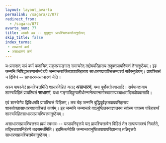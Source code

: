 ```yaml
---
layout: layout_avarta
permalink: /sagara/2/077
redirect_from:
  - /sagara/077
avarta_num: 77
title: आवर्तः ७७ -- मुमुक्षुणा प्रायश्चित्तकर्माप्यनुष्ठेयम्
skip_title: false
index_terms: 
 - साधारणं कर्म
 - असाधारणं कर्म
---
```


यः प्रमादात् पापं कर्म
कदाचित् सकृत्प्रसङ्गात् समाचरेत् तद्दोषपरिहाराय तदुक्तप्रायश्चित्तं तेनानुष्ठेयम्।
इह जन्मनि निषिद्धाचरणासंभवेऽपि जन्मान्तरार्जितपापपरिहाराय साधारणप्रायश्चित्तमवश्यं सर्वैरनुष्ठेयम्।
प्रायश्चित्तं च द्विविधं -- साधारणमसाधारणं चेति।

अस्य पापस्येदं प्रायश्चित्तमिति शास्त्रविहितं यत्तद् **असाधारणं**,
यथा पूर्वोक्तोपवासादि।
सर्वपायक्षयाय शास्त्रविहितं प्रायश्चितं **साधारणं**,
यथा गङ्गादिपुण्यतीर्थस्नानेश्वरनामोच्चारणपञ्चाक्षरादिजपोपवासादि।

एवं
शास्त्रेणैव द्विविधमपि प्रायश्चित्तं विहितम्।
तत्र चेह जन्मनि बुद्धिपूर्वकृतपापपरिहाराय शास्त्रोक्तासाधारणप्रायश्चित्तं कार्यम्।
इह जन्मनि
जन्मान्तरे वाऽनुष्ठितस्याज्ञातस्य सर्वस्य पापस्य परिहारार्थं शास्त्रविहितसाधारणप्रायश्चित्तमनुष्ठेयम्।

असाधारणप्रायश्चित्तस्य ह्ययं स्वभावः -- यत्पापनिवृत्तये यत्
प्रायश्चित्तत्वेन विहितं तेन तत्पापमवश्यं निवर्तते, तद्भिन्नपापनिर्हरणे तदसमर्थमिति।
इदमित्थमेवेति जन्मान्तरानुष्ठितपापापरिज्ञानात् तन्निवृत्तये साधारणप्रायश्चित्तमेवानुष्ठेयम्।
